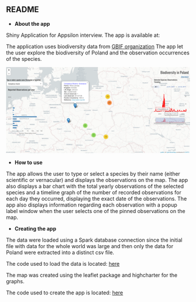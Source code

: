 ## README

- **About the app**

Shiny Application for Appsilon interview. The app is available at:

The application uses biodiversity data from [GBIF organization](https://www.gbif.org/occurrence/search?dataset_key=8a863029-f435-446a-821e-275f4f641165)
The app let the user explore the biodiversity of Poland and the observation occurrences of the species.

![App Image](app_image.png)


- **How to use**

The app allows the user to type or select a species by their name (either scientific or vernacular) and displays the observations on the map. The app also displays a bar chart with the total yearly observations of the selected species and a timeline graph of the number of recorded observations for each day they occurred, displaying the exact date of the observations. The app also displays information regarding each observation with a popup label window when the user selects one of the pinned observations on the map.

- **Creating the app**

The data were loaded using a Spark database connection since the initial file with data for the whole world
was large and then only the data for Poland were extracted into a distinct csv file.

The code used to load the data is located: [here](https://github.com/mzouvelos/Poland_biodiversity_appsilon/blob/main/R/Load.R)


The map was created using the leaflet package and highcharter for the graphs.

The code used to create the app is located: [here](https://github.com/mzouvelos/Poland_biodiversity_appsilon/blob/main/R/app.R)